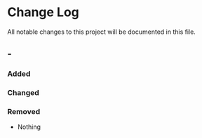 # Change Log
All notable changes to this project will be documented in this file.

## <version> - <date>
### Added

### Changed

### Removed
* Nothing
